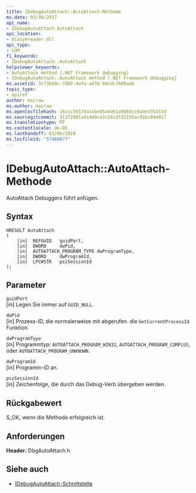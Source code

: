 ```yaml
---
title: IDebugAutoAttach::AutoAttach-Methode
ms.date: 03/30/2017
api_name:
- IDebugAutoAttach.AutoAttach
api_location:
- diasymreader.dll
api_type:
- COM
f1_keywords:
- IDebugAutoAttach::AutoAttach
helpviewer_keywords:
- AutoAttach method [.NET Framework debugging]
- IDebugAutoAttach::AutoAttach method [.NET Framework debugging]
ms.assetid: 3cf3bd9c-7d88-4afa-a476-94cdc7609aa6
topic_type:
- apiref
author: mairaw
ms.author: mairaw
ms.openlocfilehash: 16ccc56579a1ebe45ada61a9565cc8ade335333d
ms.sourcegitcommit: 5137208fa414d9ca3c58cdfd2155ac81bc89e917
ms.translationtype: MT
ms.contentlocale: de-DE
ms.lasthandoff: 03/06/2019
ms.locfileid: "57469677"
---
```

# <a name="idebugautoattachautoattach-method"></a>IDebugAutoAttach::AutoAttach-Methode
AutoAttach Debuggers führt anfügen.  
  
## <a name="syntax"></a>Syntax  
  
```  
HRESULT AutoAttach  
(  
    [in]  REFGUID   guidPort,  
    [in]  DWORD     dwPid,  
    [in]  AUTOATTACH_PROGRAM_TYPE dwProgramType,  
    [in]  DWORD     dwProgramId,  
    [in]  LPCWSTR   pszSessionId  
);  
```  
  
## <a name="parameters"></a>Parameter  
 `guidPort`  
 [in] Legen Sie immer auf `GUID_NULL`.  
  
 `dwPid`  
 [in] Prozess-ID, die normalerweise mit abgerufen. die `GetCurrentProcessId` Funktion.  
  
 `dwProgramType`  
 [in] Programmtyp: `AUTOATTACH_PROGRAM_WIN32`, `AUTOATTACH_PROGRAM_COMPLUS`, oder `AUTOATTACH_PROGRAM_UNKNOWN`.  
  
 `dwProgramId`  
 [in] Programm-ID an.  
  
 `pszSessionId`  
 [in] Zeichenfolge, die durch das Debug-Verb übergeben werden.  
  
## <a name="return-value"></a>Rückgabewert  
 S_OK, wenn die Methode erfolgreich ist.  
  
## <a name="requirements"></a>Anforderungen  
 **Header:** DbgAutoAttach.h  
  
## <a name="see-also"></a>Siehe auch
- [IDebugAutoAttach-Schnittstelle](../../../../docs/framework/unmanaged-api/diagnostics/idebugautoattach-interface.md)
